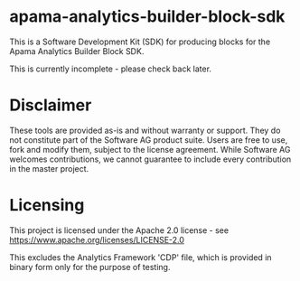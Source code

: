 # apama-analytics-builder-block-sdk

This is a Software Development Kit (SDK) for producing blocks for the Apama Analytics Builder Block SDK.

This is currently incomplete - please check back later.

# Disclaimer

These tools are provided as-is and without warranty or support. They do not constitute part of the Software AG product suite. Users are free to use, fork and modify them, subject to the license agreement. While Software AG welcomes contributions, we cannot guarantee to include every contribution in the master project.

# Licensing

This project is licensed under the Apache 2.0 license - see https://www.apache.org/licenses/LICENSE-2.0 

This excludes the Analytics Framework 'CDP' file, which is provided in binary form only for the purpose of testing.

